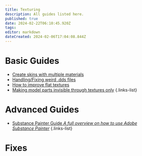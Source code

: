 ```yaml
---
title: Texturing
description: All guides listed here.
published: true
date: 2024-02-22T06:10:45.920Z
tags: 
editor: markdown
dateCreated: 2024-02-06T17:04:08.844Z
---
```


# Basic Guides

- [Create skins with multiple materials](/specific-guide/texturing/create-skin-with-multiple-mats)
- [Handling/Fixing weird .dds files](/specific-guide/texturing/handling_fix_weird_dds_files)
- [How to improve flat textures](/specific-guide/texturing/How-to-improve-flat-textures)
- [Making model parts invisible through textures only](/specific-guide/texturing/Making-model-parts-invisible)
{.links-list}

# Advanced Guides

- [Substance Painter Guide *A full overview on how to use Adobe Substance Painter*](/specific-guide/texturing/substance-painter-guide)
{.links-list}

# Fixes


